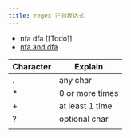 ```yaml
---
title: regex 正则表达式
---
```

- nfa dfa [[Todo]]
- [nfa and dfa](https://www.geeksforgeeks.org/difference-between-dfa-and-nfa/)

| Character | Explain         |
| --------- | --------------- |
| .         | any char        |
| *         | 0 or more times |
| +         | at least 1 time |
| ?         | optional char   |
|           |                 |
